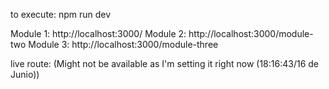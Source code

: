 to execute: npm run dev

Module 1: http://localhost:3000/
Module 2: http://localhost:3000/module-two
Module 3: http://localhost:3000/module-three

live route: (Might not be available as I'm setting it right now (18:16:43/16 de Junio))